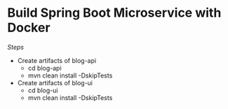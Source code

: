 # Build Spring Boot Microservice with Docker

*Steps*

- Create artifacts of blog-api 
  - cd blog-api
  - mvn clean install -DskipTests
- Create artifacts of blog-ui
  - cd blog-ui
  - mvn clean install -DskipTests
